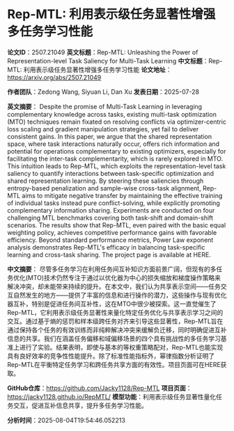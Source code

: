 # Rep-MTL: 利用表示级任务显著性增强多任务学习性能

**论文ID**：2507.21049
**英文标题**：Rep-MTL: Unleashing the Power of Representation-level Task Saliency for   Multi-Task Learning
**中文标题**：Rep-MTL: 利用表示级任务显著性增强多任务学习性能
**论文地址**：https://arxiv.org/abs/2507.21049

**作者团队**：Zedong Wang, Siyuan Li, Dan Xu
**发表日期**：2025-07-28

**英文摘要**：
Despite the promise of Multi-Task Learning in leveraging complementary
knowledge across tasks, existing multi-task optimization (MTO) techniques
remain fixated on resolving conflicts via optimizer-centric loss scaling and
gradient manipulation strategies, yet fail to deliver consistent gains. In this
paper, we argue that the shared representation space, where task interactions
naturally occur, offers rich information and potential for operations
complementary to existing optimizers, especially for facilitating the
inter-task complementarity, which is rarely explored in MTO. This intuition
leads to Rep-MTL, which exploits the representation-level task saliency to
quantify interactions between task-specific optimization and shared
representation learning. By steering these saliencies through entropy-based
penalization and sample-wise cross-task alignment, Rep-MTL aims to mitigate
negative transfer by maintaining the effective training of individual tasks
instead pure conflict-solving, while explicitly promoting complementary
information sharing. Experiments are conducted on four challenging MTL
benchmarks covering both task-shift and domain-shift scenarios. The results
show that Rep-MTL, even paired with the basic equal weighting policy, achieves
competitive performance gains with favorable efficiency. Beyond standard
performance metrics, Power Law exponent analysis demonstrates Rep-MTL's
efficacy in balancing task-specific learning and cross-task sharing. The
project page is available at HERE.

**中文摘要**：
尽管多任务学习在利用任务间互补知识方面前景广阔，但现有的多任务优化(MTO)技术仍然专注于通过以优化器为中心的损失缩放和梯度操作策略来解决冲突，却未能带来持续的提升。在本文中，我们认为共享表示空间——任务交互自然发生的地方——提供了丰富的信息和进行操作的潜力，这些操作与现有优化器互补，特别是促进任务间互补性，这在MTO中很少被探索。这一直觉催生了Rep-MTL，它利用表示级任务显著性来量化特定任务优化与共享表示学习之间的交互。通过基于熵的惩罚和样本级跨任务对齐来引导这些显著性，Rep-MTL旨在通过保持各个任务的有效训练而非纯粹解决冲突来缓解负迁移，同时明确促进互补信息的共享。我们在涵盖任务偏移和域偏移场景的四个具有挑战性的多任务学习基准上进行了实验。结果表明，即使与基本的等权重策略配对，Rep-MTL也能实现具有良好效率的竞争性性能提升。除了标准性能指标外，幂律指数分析证明了Rep-MTL在平衡特定任务学习和跨任务共享方面的有效性。项目页面可在HERE获取。

**GitHub仓库**：https://github.com/Jacky1128/Rep-MTL
**项目页面**：https://jacky1128.github.io/RepMTL/
**模型功能**：利用表示级任务显著性量化任务交互，促进互补信息共享，提升多任务学习性能。

**分析时间**：2025-08-04T19:54:46.052213
